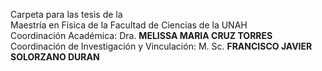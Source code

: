 Carpeta para las tesis de la 
<br/>
Maestría en Física de la Facultad de Ciencias de la UNAH 
<br/>
Coordinación Académica: Dra. **MELISSA MARIA CRUZ TORRES**
<br/>
Coordinación de Investigación y Vinculación: M. Sc. **FRANCISCO JAVIER SOLORZANO DURAN**
